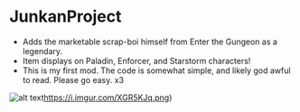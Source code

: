 # JunkanProject

- Adds the marketable scrap-boi himself from Enter the Gungeon as a legendary.
- Item displays on Paladin, Enforcer, and Starstorm characters!
- This is my first mod.  The code is somewhat simple, and likely god awful to read.  Please go easy. x3

![alt text](https://i.imgur.com/XGR5KJq.png)https://i.imgur.com/XGR5KJq.png)
